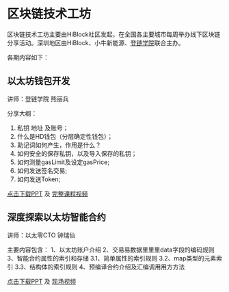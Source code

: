 # 区块链技术工坊

区块链技术工坊主要由HiBlock社区发起，在全国各主要城市每周举办线下区块链分享活动。深圳地区由HiBlock、小牛新能源、[登链学院](https://m.qlchat.com/wechat/page/live/2000001359172588)联合主办。

各期内容如下：

## 以太坊钱包开发

讲师：登链学院 熊丽兵

分享大纲：
1.  私钥 地址 及账号；
2. 什么是HD钱包（分层确定性钱包）；
3. 助记词如何产生，作用是什么？
5. 如何安全的保存私钥，以及导入保存的私钥；
6. 如何测量gasLimit及设定gasPrice;
7. 如何发送签名交易;
8. 如何发送Token;

[点击下载PPT](https://wiki.learnblockchain.cn/pdf/eth_wallet.pdf) 及 [完整课程视频](https://m.qlchat.com/wechat/page/channel-intro?channelId=2000002356009198)

## 深度探索以太坊智能合约

讲师：以太零CTO 钟瑞仙

主要内容包含：
1、以太坊账户介绍
2、交易易数据⾥里里data字段的编码规则
3、智能合约属性的索引和存储
3.1、简单属性的索引规则
3.2、map类型的元素索引
3.3、结构体的索引规则
4、预编译合约介绍及汇编调⽤用⽅方法

[点击下载PPT](https://wiki.learnblockchain.cn/pdf/deep_smartcontract.pdf) 及 [现场视频](https://m.qlchat.com/wechat/page/channel-intro?channelId=2000002631831830&sourceNo=link)
